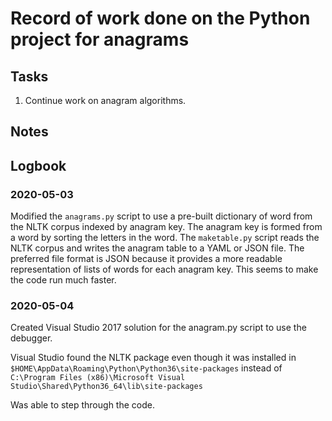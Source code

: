 # Record of work done on the Python project for anagrams

## Tasks

1. Continue work on anagram algorithms.


## Notes



## Logbook

### 2020-05-03

Modified the `anagrams.py` script to use a pre-built dictionary of word from the NLTK corpus indexed by anagram key.
The anagram key is formed from a word by sorting the letters in the word.
The `maketable.py` script reads the NLTK corpus and writes the anagram table to a YAML or JSON file.
The preferred file format is JSON because it provides a more readable representation of lists of words for each anagram key.
This seems to make the code run much faster.


### 2020-05-04

Created Visual Studio 2017 solution for the anagram.py script to use the debugger.

Visual Studio found the NLTK package even though it was installed in `$HOME\AppData\Roaming\Python\Python36\site-packages`
instead of `C:\Program Files (x86)\Microsoft Visual Studio\Shared\Python36_64\lib\site-packages`

Was able to step through the code.

